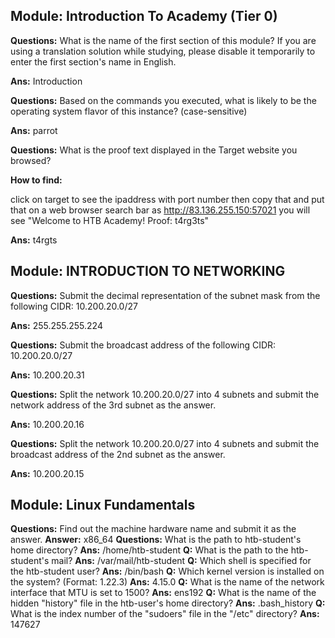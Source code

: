 ## Module: Introduction To Academy (Tier 0)
**Questions:** What is the name of the first section of this module? If you are using a translation solution while studying, please disable it temporarily to enter the first section's name in English.

**Ans:** Introduction

**Questions:** Based on the commands you executed, what is likely to be the operating system flavor of this instance? (case-sensitive)

**Ans:** parrot

**Questions:** What is the proof text displayed in the Target website you browsed?

**How to find:**

click on target to see the ipaddress with port number
then copy that and put that on a web browser search bar as http://83.136.255.150:57021
you will see "Welcome to HTB Academy! Proof: t4rg3ts"

**Ans:** t4rgts

## Module: INTRODUCTION TO NETWORKING

**Questions:** Submit the decimal representation of the subnet mask from the following CIDR: 10.200.20.0/27

**Ans:** 255.255.255.224

**Questions:** Submit the broadcast address of the following CIDR: 10.200.20.0/27

**Ans:** 10.200.20.31

**Questions:** Split the network 10.200.20.0/27 into 4 subnets and submit the network address of the 3rd subnet as the answer.

**Ans:** 10.200.20.16

**Questions:** Split the network 10.200.20.0/27 into 4 subnets and submit the broadcast address of the 2nd subnet as the answer.

**Ans:** 10.200.20.15

## Module: Linux Fundamentals

**Questions:** Find out the machine hardware name and submit it as the answer. 
**Answer:** x86_64
**Questions:** What is the path to htb-student's home directory? 
**Ans:** /home/htb-student
**Q:** What is the path to the htb-student's mail? 
**Ans:** /var/mail/htb-student
**Q:** Which shell is specified for the htb-student user? 
**Ans:** /bin/bash
**Q:**  Which kernel version is installed on the system? (Format: 1.22.3) 
**Ans:** 4.15.0
**Q:**  What is the name of the network interface that MTU is set to 1500? 
**Ans:** ens192
**Q:** What is the name of the hidden "history" file in the htb-user's home directory? 
**Ans:** .bash_history
**Q:** What is the index number of the "sudoers" file in the "/etc" directory? 
**Ans:** 147627
